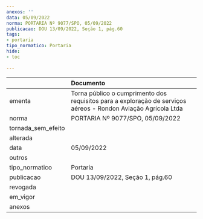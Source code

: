 ```yaml
---
anexos: ''
data: 05/09/2022
norma: PORTARIA Nº 9077/SPO, 05/09/2022
publicacao: DOU 13/09/2022, Seção 1, pág.60
tags:
- portaria
tipo_normatico: Portaria
hide: 
- toc 
 
---
```


|                    | Documento                                                                                                      |
|:-------------------|:---------------------------------------------------------------------------------------------------------------|
| ementa             | Torna público o cumprimento dos requisitos para a exploração de serviços aéreos - Rondon Aviação Agrícola Ltda |
| norma              | PORTARIA Nº 9077/SPO, 05/09/2022                                                                               |
| tornada_sem_efeito |                                                                                                                |
| alterada           |                                                                                                                |
| data               | 05/09/2022                                                                                                     |
| outros             |                                                                                                                |
| tipo_normatico     | Portaria                                                                                                       |
| publicacao         | DOU 13/09/2022, Seção 1, pág.60                                                                                |
| revogada           |                                                                                                                |
| em_vigor           |                                                                                                                |
| anexos             |                                                                                                                |
